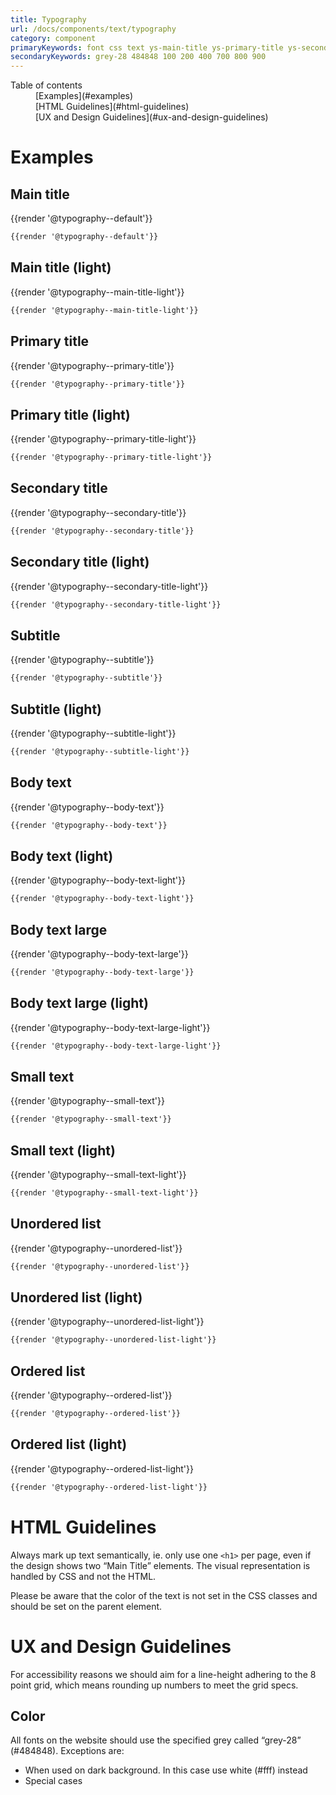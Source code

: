 ```yaml
---
title: Typography
url: /docs/components/text/typography
category: component
primaryKeywords: font css text ys-main-title ys-primary-title ys-secondary-title ys-subtitle ys-body-text ys-small-text ys-list
secondaryKeywords: grey-28 484848 100 200 400 700 800 900
---
```


<nav class="element-navigation">
  <dl class="element-navigation__list">
    <dt class="element-navigation__title">Table of contents</dt>
    <dd class="element-navigation__item">[Examples](#examples)</dd>
    <dd class="element-navigation__item">[HTML Guidelines](#html-guidelines)</dd>
    <dd class="element-navigation__item">[UX and Design Guidelines](#ux-and-design-guidelines)</dd>
  </dl>
</nav>

# Examples
## Main title
<div class="element-preview">
  <div class="element-preview__inner">{{render '@typography--default'}}</div>
</div>

```html
{{render '@typography--default'}}
```

## Main title (light)
<div class="element-preview element-preview--dark">
  <div class="element-preview__inner">{{render '@typography--main-title-light'}}</div>
</div>

```html
{{render '@typography--main-title-light'}}
```

## Primary title
<div class="element-preview">
  <div class="element-preview__inner">{{render '@typography--primary-title'}}</div>
</div>

```html
{{render '@typography--primary-title'}}
```

## Primary title (light)
<div class="element-preview element-preview--dark">
  <div class="element-preview__inner">{{render '@typography--primary-title-light'}}</div>
</div>

```html
{{render '@typography--primary-title-light'}}
```

## Secondary title
<div class="element-preview">
  <div class="element-preview__inner">{{render '@typography--secondary-title'}}</div>
</div>

```html
{{render '@typography--secondary-title'}}
```

## Secondary title (light)
<div class="element-preview element-preview--dark">
  <div class="element-preview__inner">{{render '@typography--secondary-title-light'}}</div>
</div>

```html
{{render '@typography--secondary-title-light'}}
```

## Subtitle
<div class="element-preview">
  <div class="element-preview__inner">{{render '@typography--subtitle'}}</div>
</div>

```html
{{render '@typography--subtitle'}}
```

## Subtitle (light)
<div class="element-preview element-preview--dark">
  <div class="element-preview__inner">{{render '@typography--subtitle-light'}}</div>
</div>

```html
{{render '@typography--subtitle-light'}}
```

## Body text
<div class="element-preview">
  <div class="element-preview__inner">{{render '@typography--body-text'}}</div>
</div>

```html
{{render '@typography--body-text'}}
```

## Body text (light)
<div class="element-preview element-preview--dark">
  <div class="element-preview__inner">{{render '@typography--body-text-light'}}</div>
</div>

```html
{{render '@typography--body-text-light'}}
```

## Body text large
<div class="element-preview">
  <div class="element-preview__inner">{{render '@typography--body-text-large'}}</div>
</div>

```html
{{render '@typography--body-text-large'}}
```

## Body text large (light)
<div class="element-preview element-preview--dark">
  <div class="element-preview__inner">{{render '@typography--body-text-large-light'}}</div>
</div>

```html
{{render '@typography--body-text-large-light'}}
```

## Small text
<div class="element-preview">
  <div class="element-preview__inner">{{render '@typography--small-text'}}</div>
</div>

```html
{{render '@typography--small-text'}}
```

## Small text (light)
<div class="element-preview element-preview--dark">
  <div class="element-preview__inner">{{render '@typography--small-text-light'}}</div>
</div>

```html
{{render '@typography--small-text-light'}}
```

## Unordered list
<div class="element-preview">
  <div class="element-preview__inner">{{render '@typography--unordered-list'}}</div>
</div>

```html
{{render '@typography--unordered-list'}}
```

## Unordered list (light)
<div class="element-preview element-preview--dark">
  <div class="element-preview__inner">{{render '@typography--unordered-list-light'}}</div>
</div>

```html
{{render '@typography--unordered-list-light'}}
```

## Ordered list
<div class="element-preview">
  <div class="element-preview__inner">{{render '@typography--ordered-list'}}</div>
</div>

```html
{{render '@typography--ordered-list'}}
```

## Ordered list (light)
<div class="element-preview element-preview--dark">
  <div class="element-preview__inner">{{render '@typography--ordered-list-light'}}</div>
</div>

```html
{{render '@typography--ordered-list-light'}}
```

# HTML Guidelines
Always mark up text semantically, ie. only use one `<h1>` per page, even if the design shows two “Main Title” elements. The visual representation is handled by CSS and not the HTML.

Please be aware that the color of the text is not set in the CSS classes and should be set on the parent element.

# UX and Design Guidelines
For accessibility reasons we should aim for a line-height adhering to the 8 point grid, which means rounding up numbers to meet the grid specs.

## Color
All fonts on the website should use the specified grey called “grey-28” (#484848). Exceptions are:
- When used on dark background. In this case use white (#fff) instead
- Special cases
